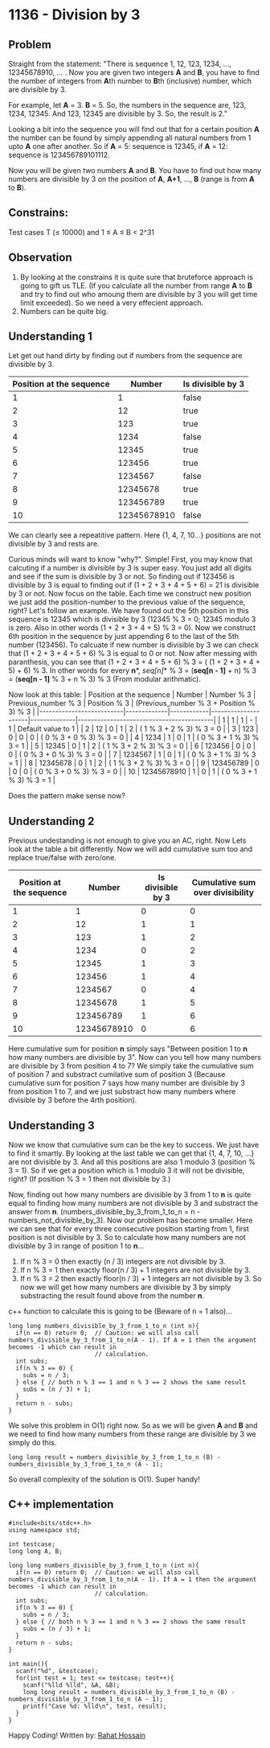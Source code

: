 # 1136 - Division by 3

## Problem
Straight from the statement: "There is sequence 1, 12, 123, 1234, ..., 12345678910, ... . Now you are given two integers **A** and **B**, you have to find the number of integers from **A**th number to **B**th (inclusive) number, which are divisible by 3.

For example, let **A** = 3. **B** = 5. So, the numbers in the sequence are, 123, 1234, 12345. And 123, 12345 are divisible by 3. So, the result is 2."

Looking a bit into the sequence you will find out that for a certain position **A** the number can be found by simply appending all natural numbers from 1 upto **A** one after another. So if **A** = 5: sequence is 12345, if **A** = 12: sequence is 123456789101112.

Now you will be given two numbers **A** and **B**. You have to find out how many numbers are divisible by 3 on the position of **A**, **A+1**, ..., **B** (range is from **A** to **B**).

## Constrains: 
Test cases T (≤ 10000) and 1 ≤ A ≤ B < 2^31

## Observation
1. By looking at the constrains it is quite sure that bruteforce approach is going to gift us TLE. (If you calculate all the number from range **A** to **B** and try to find out who amoung them are divisible by 3 you will get time limit exceeded). So we need a very effecient approach. 
2. Numbers can be quite big. 

## Understanding 1
Let get out hand dirty by finding out if numbers from the sequence are divisible by 3.

| Position at the sequence | Number      | Is divisible by 3 |
|--------------------------|-------------|-------------------|
| 1                        | 1           | false             |
| 2                        | 12          | true              |
| 3                        | 123         | true              |
| 4                        | 1234        | false             |
| 5                        | 12345       | true              |
| 6                        | 123456      | true              |
| 7                        | 1234567     | false             |
| 8                        | 12345678    | true              |
| 9                        | 123456789   | true              |
| 10                       | 12345678910 | false             |

We can clearly see a repeatitive pattern. Here {1, 4, 7, 10...} positions are not divisible by 3 and rests are. 

Curious minds will want to know "why?". Simple! 
First, you may know that calcuting if a number is divisible by 3 is super easy. You just add all digits and see if the sum is divisible by 3 or not. So finding out if 123456 is divisible by 3 is equal to finding out if (1 + 2 + 3 + 4 + 5 + 6) = 21 is divisible by 3 or not. 
Now focus on the table. Each time we construct new position we just add the position-number to the previous value of the sequence, right? Let's follow an example. We have found out the 5th position in this sequence is 12345 which is divisible by 3 (12345 % 3 = 0; 12345 modulo 3 is zero. Also in other words (1 + 2 + 3 + 4 + 5) % 3 = 0). Now we construct 6th position in the sequence by just appending 6 to the last of the 5th number (123456). To calcuate if new number is divisible by 3 we can check that (1 + 2 + 3 + 4 + 5 + 6) % 3 is equal to 0 or not. Now after messing with paranthesis, you can see that (1 + 2 + 3 + 4 + 5 + 6) % 3  = ( (1 + 2 + 3 + 4 + 5) + 6) % 3. In other words for every **n***, *seq[n]** % 3 = (**seq[n - 1]** + n) % 3 = (**seq[n - 1]** % 3 + n % 3) % 3 (From modular arithmatic).

Now look at this table:
| Position at the sequence | Number      | Number % 3 | Previous_number % 3 | Position % 3 | (Previous_number % 3 + Position % 3) % 3 |
|--------------------------|-------------|------------|---------------------|--------------|------------------------------------------|
| 1                        | 1           | 1          | -                   | 1            | Default value to 1                       |
| 2                        | 12          | 0          | 1                   | 2            | ( 1 % 3 + 2 % 3) % 3 = 0                 |
| 3                        | 123         | 0          | 0                   | 0            | ( 0 % 3 + 0 % 3) % 3 = 0                 |
| 4                        | 1234        | 1          | 0                   | 1            | ( 0 % 3 + 1 % 3) % 3 = 1                 |
| 5                        | 12345       | 0          | 1                   | 2            | ( 1 % 3 + 2 % 3) % 3 = 0                 |
| 6                        | 123456      | 0          | 0                   | 0            | ( 0 % 3 + 0 % 3) % 3 = 0                 |
| 7                        | 1234567     | 1          | 0                   | 1            | ( 0 % 3 + 1 % 3) % 3 = 1                 |
| 8                        | 12345678    | 0          | 1                   | 2            | ( 1 % 3 + 2 % 3) % 3 = 0                 |
| 9                        | 123456789   | 0          | 0                   | 0            | ( 0 % 3 + 0 % 3) % 3 = 0                 |
| 10                       | 12345678910 | 1          | 0                   | 1            | ( 0 % 3 + 1 % 3) % 3 = 1                 |

Does the pattern make sense now? 

## Understanding 2
Previous undestanding is not enough to give you an AC, right. Now Lets look at the table a bit differently. Now we will add cumulative sum too and replace true/false with zero/one.

| Position at the sequence | Number      | Is divisible by 3 | Cumulative sum over divisibility |
|--------------------------|-------------|-------------------|----------------------------------|
| 1                        | 1           | 0                 | 0                                |
| 2                        | 12          | 1                 | 1                                |
| 3                        | 123         | 1                 | 2                                |
| 4                        | 1234        | 0                 | 2                                |
| 5                        | 12345       | 1                 | 3                                |
| 6                        | 123456      | 1                 | 4                                |
| 7                        | 1234567     | 0                 | 4                                |
| 8                        | 12345678    | 1                 | 5                                |
| 9                        | 123456789   | 1                 | 6                                |
| 10                       | 12345678910 | 0                 | 6                                |

Here cumulative sum for position **n** simply says "Between position 1 to **n** how many numbers are divisible by 3". Now can you tell how many numbers are divisible by 3 from position 4 to 7? We simply take the cumulative sum of position 7 and substract cumilative sum of position 3 (Because cumulative sum for position 7 says how many number are divisible by 3 from position 1 to 7, and we just substract how many numbers where divisible by 3 before the 4rth position).

## Understanding 3
Now we know that cumulative sum can be the key to success. We just have to find it smartly. By looking at the last table we can get that {1, 4, 7, 10, ...} are not divisible by 3. And all this positions are also 1 modulo 3 (position % 3 = 1). So if we get a position which is 1 modulo 3 it will not be divisible, right? (If position % 3 = 1 then not divisible by 3.)

Now, finding out how many numbers are divisible by 3 from 1 to **n** is quite equal to finding how many numbers are not divisible by 3 and substract the answer from **n**. (numbers_divisible_by_3_from_1_to_n = n - numbers_not_divisible_by_3). Now our problem has become smaller. Here we can see that for every three consecutive position starting from 1, first position is not divisible by 3. So to calculate how many numbers are not divisible by 3 in range of position 1 to **n**...
1. If n % 3 = 0 then exactly (n / 3) integers are not divisible by 3.
2. If n % 3 = 1 then exactly floor(n / 3) + 1 integers are not divisible by 3.
3. If n % 3 = 2 then exactly floor(n / 3) + 1 integers arr not divisible by 3.
So now we will get how many numbers are divisible by 3 by simply substracting the result found above from the number **n**.

c++ function to calculate this is going to be (Beware of n = 1 also)...
```
long long numbers_divisible_by_3_from_1_to_n (int n){
  if(n == 0) return 0;  // Caution: we will also call numbers_divisible_by_3_from_1_to_n(A - 1). If A = 1 then the argument becomes -1 which can result in     
                        // calculation.
  int subs;
  if(n % 3 == 0) {
    subs = n / 3;
  } else { // both n % 3 == 1 and n % 3 == 2 shows the same result
    subs = (n / 3) + 1;
  }
  return n - subs;
}
```
We solve this problem in O(1) right now. So as we will be given **A** and **B** and we need to find how many numbers from these range are divisible by 3 we simply do this.
```
long long result = numbers_divisible_by_3_from_1_to_n (B) - numbers_divisible_by_3_from_1_to_n (A - 1);
```
So overall complexity of the solution is O(1). Super handy!

## C++ implementation
```
#include<bits/stdc++.h>
using namespace std;

int testcase;
long long A, B;

long long numbers_divisible_by_3_from_1_to_n (int n){
  if(n == 0) return 0;  // Caution: we will also call numbers_divisible_by_3_from_1_to_n(A - 1). If A = 1 then the argument becomes -1 which can result in     
                        // calculation.
  int subs;
  if(n % 3 == 0) {
    subs = n / 3;
  } else { // both n % 3 == 1 and n % 3 == 2 shows the same result
    subs = (n / 3) + 1;
  }
  return n - subs;
}

int main(){
  scanf("%d", &testcase);
  for(int test = 1; test <= testcase; test++){
    scanf("%lld %lld", &A, &B);
    long long result = numbers_divisible_by_3_from_1_to_n (B) - numbers_divisible_by_3_from_1_to_n (A - 1);
    printf("Case %d: %lld\n", test, result);
  }
}
```

Happy Coding!
Written by: [Rahat Hossain](https://github.com/rahathossain690)
